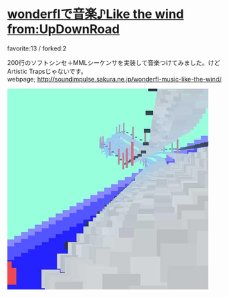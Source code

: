 # [wonderflで音楽♪Like the wind from:UpDownRoad](http://wonderfl.net/c/xObn)

favorite:13 / forked:2

200行のソフトシンセ＋MMLシーケンサを実装して音楽つけてみました。けどArtistic Trapsじゃないです。  
webpage; http://soundimpulse.sakura.ne.jp/wonderfl-music-like-the-wind/

![thumbnail](./thumbnail.jpg)
